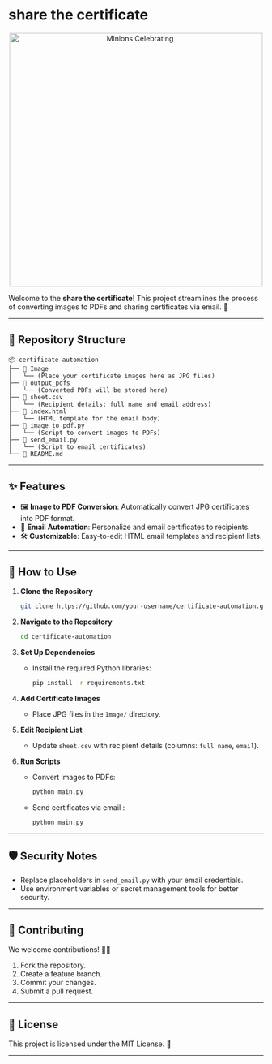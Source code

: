 # share the certificate


<center>
<img src="https://www.hubspot.com/hs-fs/hubfs/Smiling%20Leo%20Perfect%20GIF.gif?width=893&height=600&name=Smiling%20Leo%20Perfect%20GIF.gif" alt="Minions Celebrating" width="500" />
</center>



Welcome to the **share the certificate**! This project streamlines the process of converting images to PDFs and sharing certificates via email. 🚀



---

## 📂 Repository Structure

```
📦 certificate-automation
├── 📂 Image
│   └── (Place your certificate images here as JPG files)
├── 📂 output_pdfs
│   └── (Converted PDFs will be stored here)
├── 📄 sheet.csv
│   └── (Recipient details: full name and email address)
├── 📄 index.html
│   └── (HTML template for the email body)
├── 📄 image_to_pdf.py
│   └── (Script to convert images to PDFs)
├── 📄 send_email.py
│   └── (Script to email certificates)
└── 📄 README.md
```

---

## ✨ Features

- 🖼️ **Image to PDF Conversion**: Automatically convert JPG certificates into PDF format.
- 📧 **Email Automation**: Personalize and email certificates to recipients.
- 🛠️ **Customizable**: Easy-to-edit HTML email templates and recipient lists.

---

## 🚀 How to Use

1. **Clone the Repository**
   ```bash
   git clone https://github.com/your-username/certificate-automation.git
   ```

2. **Navigate to the Repository**
   ```bash
   cd certificate-automation
   ```

3. **Set Up Dependencies**
   - Install the required Python libraries:
     ```bash
     pip install -r requirements.txt
     ```

4. **Add Certificate Images**
   - Place JPG files in the `Image/` directory.

5. **Edit Recipient List**
   - Update `sheet.csv` with recipient details (columns: `full name`, `email`).

6. **Run Scripts**
   - Convert images to PDFs:
     ```bash
     python main.py
     ```
   - Send certificates via email :
     ```bash
     python main.py
     ```

---

## 🛡️ Security Notes

- Replace placeholders in `send_email.py` with your email credentials.
- Use environment variables or secret management tools for better security.

---

## 🤝 Contributing

We welcome contributions! 🧑‍💻

1. Fork the repository.
2. Create a feature branch.
3. Commit your changes.
4. Submit a pull request.

---

## 📜 License

This project is licensed under the MIT License. 📝

---

